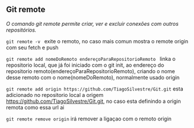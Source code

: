 ## Git remote

*O comando git remote permite criar, ver e excluir conexões com outros repositórios.*


```git remote -v ``` exite o remoto, no caso mais comun mostra o remote origin com seu fetch e push

```git remote add nomeDoRemoto endereçoParaRepositorioRemoto ``` linka o repositorio local, que já foi iniciado com o git init, ao endereço do repositorio 
remoto(endereçoParaRepositorioRemoto), criando o nome desse remoto com o nome(nomeDoRemoto), normalmente usado origin

```git remote add origin https://github.com/TiagoSilvestre/Git.git``` esta adicionado no repositorio local a origem https://github.com/TiagoSilvestre/Git.git, 
no caso esta definindo a origin remota como essa url ai

```git remote remove origin``` irá remover a ligaçao com o remoto origin

